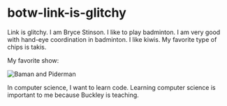 # botw-link-is-glitchy
Link is glitchy.
I am Bryce Stinson.
I like to play badminton.
I am very good with hand-eye coordination in badminton.
I like kiwis.
My favorite type of chips is takis.

My favorite show:

![Baman and Piderman](https://static.wikia.nocookie.net/bamanpidermanshow/images/d/de/Wikilogo.JPG/revision/latest/scale-to-width-down/400?cb=20091123214904)

In computer science, I want to learn code.
Learning computer science is important to me because Buckley is teaching.
